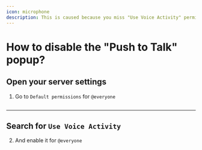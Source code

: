 ```yaml
---
icon: microphone
description: This is caused because you miss "Use Voice Activity" permission.
---
```


# How to disable the "Push to Talk" popup?

## Open your server settings

1. Go to `Default permissions` for `@everyone`

<figure><img src="../../.gitbook/assets/image (13) (1).png" alt=""><figcaption></figcaption></figure>

***

## Search for `Use Voice Activity`

2. And enable it for `@everyone`

<figure><img src="../../.gitbook/assets/image (14) (1).png" alt=""><figcaption></figcaption></figure>
